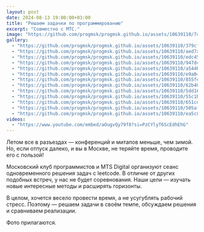 ```yaml
---
layout: post
date: 2024-08-13 19:00:00+03:00
title: "Решаем задачки по программированию"
excerpt: "Совместно с МТС."
image: "https://github.com/progmsk/progmsk.github.io/assets/10639110/7c8fba9d-8d22-4883-922d-c7739acd66da"
gallery:
  - "https://github.com/progmsk/progmsk.github.io/assets/10639110/379cf666-cce9-471b-a9ad-f6d083ffea10"
  - "https://github.com/progmsk/progmsk.github.io/assets/10639110/aed7a6bc-8c4d-4c8b-9442-274effa1cd38"
  - "https://github.com/progmsk/progmsk.github.io/assets/10639110/edc45f3f-1f63-4e7b-81df-680e4451d2c8"
  - "https://github.com/progmsk/progmsk.github.io/assets/10639110/947dcf03-dcb5-4935-b9b2-875fd9e1e8ed"
  - "https://github.com/progmsk/progmsk.github.io/assets/10639110/a544bb29-9762-4437-87af-91d15b2e41d0"
  - "https://github.com/progmsk/progmsk.github.io/assets/10639110/e9a04e97-fdc5-4e11-90c7-a8893397767f"
  - "https://github.com/progmsk/progmsk.github.io/assets/10639110/855fe3a9-d7d5-424b-8be6-2885683bdf4c"
  - "https://github.com/progmsk/progmsk.github.io/assets/10639110/62b40c8b-c763-4a2f-ba01-ef74ebee04b9"
  - "https://github.com/progmsk/progmsk.github.io/assets/10639110/5dd160e8-173f-4068-8ef0-5d0ce4afbca3"
  - "https://github.com/progmsk/progmsk.github.io/assets/10639110/55c1be1b-f234-4ac3-af2f-c852610231b4"
  - "https://github.com/progmsk/progmsk.github.io/assets/10639110/651cd2e3-f5c3-409c-a3cc-dbfe8432621b"
  - "https://github.com/progmsk/progmsk.github.io/assets/10639110/505af8ec-8e26-40aa-8d10-cd70b75807bf"
  - "https://github.com/progmsk/progmsk.github.io/assets/10639110/ea5c8072-3d72-4a09-8870-683c30da17dc"
videos:
  - "https://www.youtube.com/embed/aOugvQy79f8?si=PzCYlyT6ScEdhEhG"
---
```


Летом все в разъездах — конференций и митапов меньше, чем зимой. Но, если отпуск далеко, и вы в Москве, не теряйте время, проводите его с пользой!

Московский клуб программистов и MTS Digital организуют сеанс одновременного решения задач с leetcode. В отличие от других подобных встреч, у нас не будет соревнования. Наши цели — изучать новые интересные методы и расширять горизонты.

В целом, хочется весело провести время, а не усугублять рабочий стресс. Поэтому — решаем задачи в своём темпе, обсуждаем решения и сравниваем реализации.

Фото прилагаются.
